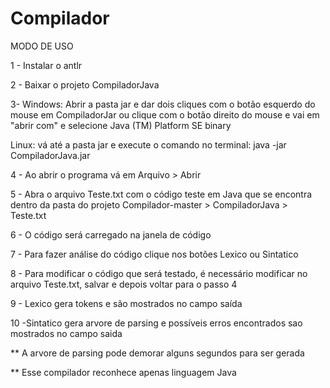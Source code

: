 # Compilador 

MODO DE USO

1 - Instalar o antlr

2 - Baixar o projeto CompiladorJava

3- Windows: Abrir a pasta jar e dar dois cliques com o botão esquerdo do mouse em CompiladorJar ou clique com o botão direito do mouse e vai em "abrir com" e selecione Java (TM) Platform SE binary

Linux: vá até a pasta jar e execute o comando no terminal: java -jar CompiladorJava.jar

4 - Ao abrir o programa vá em Arquivo > Abrir

5 - Abra o arquivo Teste.txt com o código teste em Java que se encontra dentro da pasta do projeto Compilador-master > CompiladorJava > Teste.txt

6 - O código será carregado na janela de código

7 - Para fazer análise do código clique nos botões Lexico ou Sintatico

8 - Para modificar o código que será testado, é necessário modificar no arquivo Teste.txt, salvar e depois voltar para o passo 4 

9 - Lexico gera tokens e são mostrados no campo saída

10 -Sintatico gera arvore de parsing e possíveis erros encontrados sao mostrados no campo saida


** A arvore de parsing pode demorar alguns segundos para ser gerada

** Esse compilador reconhece apenas linguagem Java
